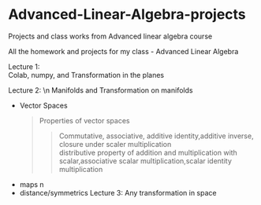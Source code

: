 # Advanced-Linear-Algebra-projects
Projects and class works from Advanced linear algebra course

All the homework and projects for my class - Advanced Linear Algebra

Lecture 1: <br>
Colab, numpy, and Transformation in the planes

Lecture 2: \n
Manifolds and Transformation on manifolds 
* Vector Spaces 
    > Properties of vector spaces
    >> Commutative, associative, additive identity,additive inverse, closure under scaler multiplication <br>
    >> distributive property of addition and multiplication with scalar,associative scalar multiplication,scalar identity multiplication
* maps n
* distance/symmetrics 
Lecture 3: 
Any transformation in space
